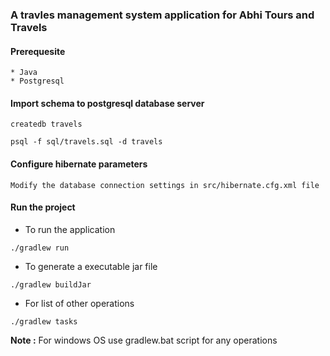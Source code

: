 ### A travles management system application for Abhi Tours and Travels 

#### Prerequesite

    * Java
    * Postgresql

#### Import schema to postgresql database server
   
   `createdb travels`

   `psql -f sql/travels.sql -d travels`

#### Configure hibernate parameters

   `Modify the database connection settings in src/hibernate.cfg.xml file`

#### Run the project

   * To run the application

   `./gradlew run`

   * To generate a executable jar file

   `./gradlew buildJar` 

   * For list of other operations

   `./gradlew tasks`


**Note :** For windows OS use gradlew.bat script for any operations
